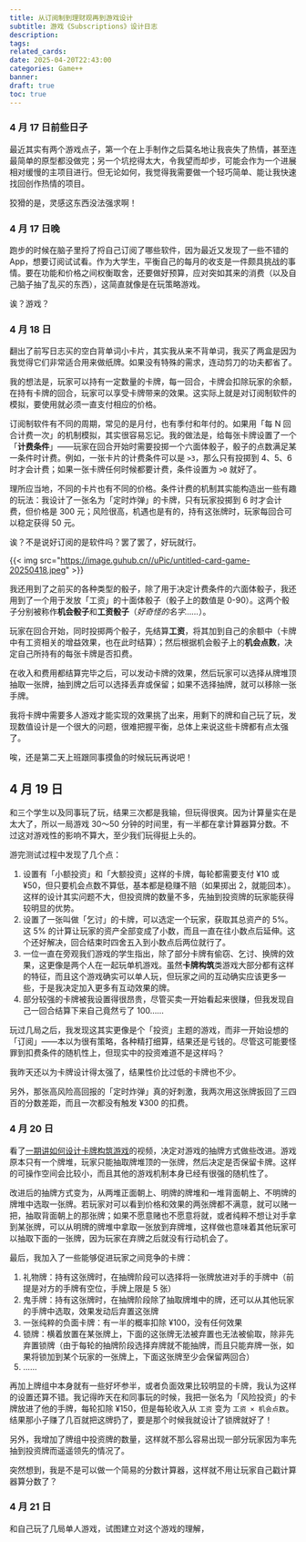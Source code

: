 ```yaml
---
title: 从订阅制到理财观再到游戏设计
subtitle: 游戏《Subscriptions》设计日志
description: 
tags: 
related_cards: 
date: 2025-04-20T22:43:00
categories: Game++
banner: 
draft: true
toc: true
---
```


### 4 月 17 日前些日子

最近其实有两个游戏点子，第一个在上手制作之后莫名地让我丧失了热情，甚至连最简单的原型都没做完；另一个坑挖得太大，令我望而却步，可能会作为一个进展相对缓慢的主项目进行。但无论如何，我觉得我需要做一个轻巧简单、能让我快速找回创作热情的项目。

狡猾的是，灵感这东西没法强求啊！

### 4 月 17 日晚

跑步的时候在脑子里捋了捋自己订阅了哪些软件，因为最近又发现了一些不错的 App，想要订阅试试看。作为大学生，平衡自己的每月的收支是一件颇具挑战的事情。要在功能和价格之间权衡取舍，还要做好预算，应对突如其来的消费（以及自己脑子抽了乱买的东西），这简直就像是在玩策略游戏。

诶？游戏？

### 4 月 18 日

翻出了前写日志买的空白背单词小卡片，其实我从来不背单词，我买了两盒是因为我觉得它们非常适合用来做纸牌。如果没有特殊的需求，连动剪刀的功夫都省了。

我的想法是，玩家可以持有一定数量的卡牌，每一回合，卡牌会扣除玩家的余额，在持有卡牌的回合，玩家可以享受卡牌带来的效果。这实际上就是对订阅制软件的模拟，要使用就必须一直支付相应的价格。

订阅制软件有不同的周期，常见的是月付，也有季付和年付的。如果用「每 N 回合计费一次」的机制模拟，其实很容易忘记。我的做法是，给每张卡牌设置了一个「**计费条件**」——玩家在回合开始时需要投掷一个六面体骰子，骰子的点数满足某一条件时计费。例如，一张卡片的计费条件可以是 `>3`，那么只有投掷到 4、5、6 时才会计费；如果一张卡牌任何时候都要计费，条件设置为 `>0` 就好了。

理所应当地，不同的卡片也有不同的价格。条件计费的机制其实能构造出一些有趣的玩法：我设计了一张名为「定时炸弹」的卡牌，只有玩家投掷到 6 时才会计费，但价格是 300 元；风险很高，机遇也是有的，持有这张牌时，玩家每回合可以稳定获得 50 元。

诶？不是说好订阅的是软件吗？罢了罢了，好玩就行。

{{< img src="https://image.guhub.cn//uPic/untitled-card-game-20250418.jpeg" >}}

我还用到了之前买的各种类型的骰子，除了用于决定计费条件的六面体骰子，我还用到了一个用于发放「工资」的十面体骰子（骰子上的数值是 0-90）。这两个骰子分别被称作**机会骰子**和**工资骰子**（*好奇怪的名字……*）。

玩家在回合开始，同时投掷两个骰子，先结算**工资**，将其加到自己的余额中（卡牌中有工资相关的增益效果，也在此时结算）；然后根据机会骰子上的**机会点数**，决定自己所持有的每张卡牌是否扣费。

在收入和费用都结算完毕之后，可以发动卡牌的效果，然后玩家可以选择从牌堆顶抽取一张牌，抽到牌之后可以选择丢弃或保留；如果不选择抽牌，就可以移除一张手牌。

我将卡牌中需要多人游戏才能实现的效果挑了出来，用剩下的牌和自己玩了玩，发现数值设计是一个很大的问题，很难把握平衡，总体上来说这些卡牌都有点太强了。

唉，还是第二天上班跟同事摸鱼的时候玩玩再说吧！

## 4 月 19 日

和三个学生以及同事玩了玩，结果三次都是我输，但玩得很爽。因为计算量实在是太大了，所以一局游戏 30～50 分钟的时间里，有一半都在拿计算器算分数。不过这对游戏性的影响不算大，至少我们玩得挺上头的。

游完测试过程中发现了几个点：

1. 设置有「小额投资」和「大额投资」这样的卡牌，每轮都需要支付 ¥10 或 ¥50，但只要机会点数不算低，基本都是稳赚不赔（如果掷出 2，就能回本）。这样的设计其实问题不大，但投资牌的数量不多，先抽到投资牌的玩家能获得较明显的优势。
2. 设置了一张叫做「乞讨」的卡牌，可以选定一个玩家，获取其总资产的 5%。这 5% 的计算让玩家的资产全部变成了小数，而且一直在往小数点后延伸。这个还好解决，回合结束时四舍五入到小数点后两位就行了。
3. 一位一直在旁观我们游戏的学生指出，除了部分卡牌有偷窃、乞讨、换牌的效果，这更像是两个人在一起玩单机游戏。虽然**卡牌构筑**类游戏大部分都有这样的特征，而且这个游戏确实可以单人玩，但玩家之间的互动确实应该更多一些，于是我决定加入更多有互动效果的牌。
4. 部分较强的卡牌被我设置得很昂贵，尽管买卖一开始看起来很赚，但我发现自己一回合结算下来自己竟然亏了 100…… 

玩过几局之后，我发现这其实更像是个「投资」主题的游戏，而非一开始设想的「订阅」——本以为很有策略，各种精打细算，结果还是亏钱的。尽管这可能要怪罪到扣费条件的随机性上，但现实中的投资难道不是这样吗？

我昨天还以为卡牌设计得太强了，结果性价比过低的卡牌也不少。

另外，那张高风险高回报的「定时炸弹」真的好刺激，我两次用这张牌扳回了三四百的分数差距，而且一次都没有触发 ¥300 的扣费。

### 4 月 20 日

看了[一期讲如何设计卡牌构筑游戏](https://www.youtube.com/watch?v=7-v3Oj9ofFc)的视频，决定对游戏的抽牌方式做些改进。游戏原本只有一个牌堆，玩家只能抽取牌堆顶的一张牌，然后决定是否保留卡牌。这样的可操作空间会比较小，而且其他的游戏机制本身已经有很强的随机性了。

改进后的抽牌方式变为，从两堆正面朝上、明牌的牌堆和一堆背面朝上、不明牌的牌堆中选取一张牌。若玩家对可以看到价格和效果的两张牌都不满意，就可以赌一把，抽取背面朝上的那张牌；如果不愿意赌也不愿意将就，或者纯粹不想让对手拿到某张牌，可以从明牌的牌堆中拿取一张放到弃牌堆，这样做也意味着其他玩家可以抽取下面的一张牌，因为玩家在弃牌之后就没有行动机会了。

最后，我加入了一些能够促进玩家之间竞争的卡牌：

1. 礼物牌：持有这张牌时，在抽牌阶段可以选择将一张牌放进对手的手牌中（前提是对方的手牌有空位，手牌上限是 5 张）
2. 鬼手牌：持有这张牌时，在抽牌阶段除了抽取牌堆中的牌，还可以从其他玩家的手牌中选取，效果发动后弃置这张牌
3. 一张纯粹的负面卡牌：有一半的概率扣除 ¥100，没有任何效果
4. 锁牌：横着放置在某张牌上，下面的这张牌无法被弃置也无法被偷取，除非先弃置锁牌（由于每轮的抽牌阶段选择弃牌就不能抽牌，而且只能弃牌一张，如果将锁加到某个玩家的一张牌上，下面这张牌至少会保留两回合）
5. ……

再加上牌组中本身就有一些好坏参半，或者负面效果比较明显的卡牌，我认为这样的设置还算不错。我记得昨天在和同事玩的时候，我把一张名为「风险投资」的卡牌放进了他的手牌，每轮扣除 ¥150，但是每轮收入从 `工资` 变为 `工资 × 机会点数`。结果那小子赚了几百就把这牌扔了，要是那个时候我就设计了锁牌就好了！

另外，我增加了牌组中投资牌的数量，这样就不那么容易出现一部分玩家因为率先抽到投资牌而遥遥领先的情况了。

突然想到，我是不是可以做一个简易的分数计算器，这样就不用让玩家自己戳计算器算分数了？

### 4 月 21 日

和自己玩了几局单人游戏，试图建立对这个游戏的理解，
